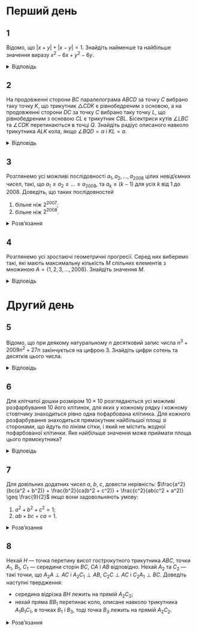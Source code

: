 # Перший день
## 1
Відомо, що $|x + y| + |x − y| = 1$. Знайдіть найменше та найбільше значення виразу $x^2 - 6x + y^2 - 6y$.
<details><summary>Відповідь</summary>

$\min(x^2 - 6x + y^2 - 6y) = -\frac{11}{2}$, $\max(x^2 - 6x + y^2 - 6y) = \frac{13}{2}$.
<details><summary>Розв’язання</summary>

Вираз $f = x^2 - 6x + y^2 - 6y = (x-3)^2 + (y-3)^2 - 18 = R^2 - 18$ буде максимальним (мінімальним) одночасно з максимумом (мінімумом) виразу $R^2 = (x-3)^2 + (y-3)^2$, а це є рівняння кола з центром в точці $(3,3)$ та радіусом $R$. Графіком рівняння $|x + y| + |x - y| = 1$ є квадрат, що утворений прямими $x = \pm \frac{1}{2}$, $y = \pm \frac{1}{2}$.

Отже максимальний радіус серед кіл, що перетинається з квадратом, буде мати коло, яке проходить через точку $B\left(-\frac{1}{2}, -\frac{1}{2}\right)$, а мінімальний — через точку $A\left(\frac{1}{2}, \frac{1}{2}\right)$. Таким чином маємо для максимуму $R^2 = \left(\frac{7}{2}\right)^2 + \left(\frac{7}{2}\right)^2 = \frac{49}{2}$, а тому $f_{\text{max}} = \frac{49}{2} - 18 = \frac{13}{2}$, а для мінімуму — $R^2 = \left(\frac{5}{2}\right)^2 + \left(\frac{5}{2}\right)^2 = \frac{25}{2}$ і $f_{\text{min}} = \frac{25}{2} - 18 = -\frac{11}{2}$. 
</details></details>

## 2
На продовженні сторони $BC$ паралелограма $ABCD$ за точку $C$ вибрано таку точку $K$, що трикутник $\triangle CDK$ є рівнобедреним з основою, а на продовженні сторони $DC$ за точку $C$ вибрано таку точку $L$, що рівнобедреним з основою $CL$ є трикутник $CBL$. Бісектриси кутів $\angle LBC$ та $\angle CDK$ перетинаються в точці $Q$. Знайдіть радіус описаного навколо трикутника $ALK$ кола, якщо $\angle BQD = \alpha$ і $KL = a$.
<details><summary>Відповідь</summary>

$\frac{a}{2 \sin 2\alpha}$.
<details><summary>Розв’язання</summary>

Оскільки трапеція $ABKD$ рівнобічна, то точки $A$, $B$, $K$, $D$ лежать на одному колі, аналогічно на одному колі також лежать і точки $B$, $L$, $D$, $A$, таким чином усі п’ять точок $B$, $L$, $D$, $A$, $K$ лежать на описаному навколо $\triangle ALK$ колі $w$. Діагоналі трапецій $ABKD$ і $BLDA$ рівні, оскільки одна з них спільна, тому $AL = AK$ і $\triangle ALK$ — рівнобедрений. Оскільки $BQ$ бісектриса рівнобедреного $\triangle LBC$, то $BQ \perp LC$ і $LC \parallel AB$, тому $BQ \perp AB$ і $\angle QBA = 90^\circ$, аналогічно $\angle QDA = 90^\circ$, звідки точки $Q$, $B$, $D$, $A$ лежать на одному колі, і це коло $w$. Оскільки кути $\angle BQD$ та $\angle ALK$ спираються на однакові хорди $BD = AK$, то $\angle ALK = \alpha$ і $\angle LAK = 180^\circ − 2\alpha$. За теоремою синусів для $\triangle ALK$ маємо: $R = \frac{LK}{2\sin\angle LAK} = \frac{a}{2 \sin 2\alpha}$.
</details></details>

## 3
Розглянемо усі можливі послідовності $a_1, a_2, \ldots ,a_{2008}$ цілих невід’ємних чисел, такі, що $a_1 \le a_2 \le \ldots \le a_{2008}$, та $a_k \le (k − 1)$ для усіх $k$ від 1 до 2008. Доведіть, що таких послідовностей
1. більне ніж $2^{2007}$;
2. більне ніж $2^{2008}$.
<details><summary>Розв’язання</summary>

1. Спочатку побудуємо різні $2^{2007}$ різних послідовностей, які задовольняють умови задачі. В усіх послідовностях покладемо $a_1 = 0$. Для кожного наступного елементу послідовності покладемо його або „на 0 більше“, або „на 1 більше“, ніж попередній. Таким чином ми маємо $2^{2007}$ різних послідовностей. ММІ легко показати, що у кожної з цих послідовностей $a_k \le k − 1$. Для доведення строгої нерівності достатньо навести приклад принаймні однієї послідовності, яка не входить у наведений перелік $2^{2007}$ послідовностей, але задовольняє умови задачі. Наприклад, це може бути така послідовність: $(0,0,2,2,\ldots,2)$.
2. Назвемо **_гарною_** довільну неспадну послідовність цілих невід’ємних чисел $a_1 \le a_2 \le \ldots \le a_n$, яка задовольняє умову $a_k \le (k − 1)$, $k = \overline{1,n}$. Зауважимо, що довільна гарна послідовність довжини $(n +1)$ можна одержати з гарної послідовності довжини $n$, якщо додати член $a_{n+1}$, який задовольняє таку подвійну нерівність: $a_n \le a_{n+1} \le n$. Так само і навпаки, достатньо відкинути останній член у послідовності довжини $(n +1)$ і ми одержимо гарну послідовність довжини $n$.

	Позначимо кількість гарних послідовностей довжини $n$ через $n_x$. Очевидно, що можна побудувати щонайменше дві різні гарні послідовності довжини $(n +1)$, якщо покласти очевидні припустимі можливості для $a_{n+1}$: це $a_n$ чи $(a_n +1)$. Аналогічно, якщо продовжити міркування легко одержати такі нерівності: $x_{n+m} \geq 2^m x_n$.

	Тепер достатньо обчислити кількість послідовностей при малих значеннях $n$. Очевидно, що $x_1 = 1$, оскільки так послідовність лише одна: $(0)$. Так само просто одержати, що $x_2 = 2$, бо гарними є такі послідовності: $(0,0)$ та $(0,1)$. Тому вже маємо оцінку $x_{2008} \geq 2^{2006} x_2 = 2^{2007}$, але цього поки що недостатньо. Для одержання послідовностей довжини 3 бачимо, що можна додати третім елементом до $(0,0)$ одне з чисел 0, 1, 2, а до $(0,1)$ — 0, 1, тобто $x_3 = 5$ і $x_{2008} \geq 2^{2005}x_3=5\cdot2^{2005} > 2^{2007}$. Далі просто треба продовжити обчислення кількості гарних послідовностей при малих $n$: $(0,0,0) \rightarrow 0,1,2,3$, $(0,0,1),(0,1,1) \rightarrow 1,2,3$, $(0,0,2),(0,1,2) \rightarrow 2,3$, тобто усього 14 різних гарних послідовностей, тому $x_4 = 14$ і $x_{2008} \geq 2^{2004}x_4 = 14 \cdot 2^{2004} > 5 \cdot 2^{2005}$.

	З цих гарних послідовностей одна закінчується на **0**, тому дописати можна 0, 1, 2, 3, 4, три — на **1**, можна дописати 1, 2, 3, 4, п’ять — на **5**, можна дописати 2, 3, 4, п’ять — на **3**, можна дописати 3, 4. Тому усього — $5 \times 1 + 3 \cdot 4 + 5 \cdot 3 + 5 \cdot 2 = 42$, звідки вже маємо доведену першу оцінку: $x_{2008} \geq 2^{2003}x_5= 42 \cdot 2^{2003} > 32 \cdot 2^{2003} = 2^{2008}$. 
</details></details>

## 4
Розглянемо усі зростаючі геометричні прогресії. Серед них виберемо такі, які мають максимальну кількість $M$ спільних елементів з множиною $A = \{1,2,3,\ldots,2008\}$. Знайдіть значення $M$.
<details><summary>Відповідь</summary>
11
<details><summary>Розв’язання</summary>

Нехай одна з прогресій $\{ a_n \}$, для якої досягається шуканий максимум $M$ має нульовий член $a_0$ і знаменник $q_0 > 1$. Вона має перетин з множиною $A$, нехай $n$ — найменше число з $A$, яке належить прогресії. Тоді можна визначити нову прогресію з першим членом $b_0 = n$ та тим самим знаменником $q_0$. У неї стільки ж членів, які належать множині $A$, тому її можна розглянути в якості початкової. Нехай наступний член з множини $A$, який міститься в прогресії дорівнює $m$, тобто в новій прогресії $b_0 = n$, $b_k = b_0 q_0^k = n q_0^k = m \implies q_0^k = \frac{m}{n} = \frac{u}{v} \in \mathbb{Q}$, де $\frac{u}{v}$ — нескоротній дріб і $n\frac{u}{v} = m$. 

Покажемо, що при $1 \leq i < k$ $q_0^i \notin \mathbb{Q}$. Методом від супротивного, нехай $q_0^i = \frac{s}{t}$ — також нескоротній дріб. Тоді $(\frac{u}{v})^i = q_0^{k_i} = (\frac{s}{t})^k$. Тоді $u^it^k = s^kv^i$, звідки зрозуміло, що $u^i = s^k$ і $v^i = t^k$. Дійсно, $(u,v) = 1 \implies v^i \mid t^k$ і навпаки $t^k\mid v^i$. Оскільки $i < k$, то $v > t$ і $b_0 = n \mathop{\raisebox{-2pt}{\vdots}} v \implies b_0 = n \mathop{\raisebox{-2pt}{\vdots}} t$, тому $b_i = b_0 q_0^i = n \frac{s}{t} = \in \mathbb{N}$, що суперечить умові, що першим натуральним числом після $n$ буде $b_k = b_0q_0^k = n \frac{u}{v} = m$.

З доведеного випливає, що раціональними членами обраної геометричної прогресії можуть бути лише члени такого набору: $b_0$, $b_0 q_0^k$, $b_0 q_0^{2k}, \ldots$, тому можемо вибрати $q = q_0^k \in \mathbb{Q}$ і розглянути вже таку прогресію $(b_0, q)$ з цілим першим членом $b_0 = n$ та раціональним знаменником $q$, де $q = \frac{p}{r}$ — нескоротний дріб.

Серед усіх прогресій з цілими знаменниками найбільший перетин з $A$ очевидно має прогресія $(1,2)$, яка має 11 спільних точок — це степені двійки: $1, 2, 4, \ldots, 1024$. Припустимо, що існує прогресія з раціональним показником, яка має більше спільних цілих точок, нехай це буде прогресія $\left( n, \frac{p}{r} \right)$. Зрозуміло, що якщо буде цілим $c_k = n \left( \frac{p}{r} \right)^k$, тобто $r^k \mid n$, то цілими будуть і усі попередні $c_i$, $i = \overline{0, k}$. Таким чином, якщо прогресія буде мати принаймні 12 спільних точок, то у неї цілим повинно бути $c_{12} = n \left( \frac{p}{r} \right)^{11}$, але це означає, що $r^{11} \mid n$. Оскільки $\frac{p}{r} \notin \mathbb{N}$, то $r \geq 2$, тому $r^{11} \geq 2048$ і $n \geq 2048$ — одержана суперечність завершує доведення твердження, що більше ніж 11 спільних членів не може мати зростаюча геометрична прогресія з множиною $A$.
</details></details>

# Другий день
## 5
Відомо, що при деякому натуральному $n$ десятковий запис числа $n^3 + 2009n^2 + 27n$ закінчується на цифрою 3. Знайдіть цифри сотень та десятків цього числа.
<details><summary>Відповідь</summary>
97
<details><summary>Розв’язання</summary>

Зрозуміло, що на відповідь не впливає число $2000n$, тому шукані цифри у чисел $A = n^3 + 2009n^2 + 27n$ та $B = n^3 + 9n^2 + 27n$ співпадають. Оскільки число $(B + 27)$ з одного боку дорівнює $(n + 3)^3$, тобто є кубом натурального числа, а з іншого закінчується на 0, то це число повинно закінчуватись на 000. Таким чином $B = \overline{X000} - 27 = \overline{Y973}$, де $X$, $Y$ деякі натуральні числа. Тому останні три цифри це 073.
</details></details>

## 6
Для клітчатої дошки розміром $10 \times 10$ розглядаються усі можливі розфарбування 10 його клітинок, для яких у кожному рядку і кожному стовпчику знаходиться рівно одна пофарбована клітинка. Для кожного розфарбування знаходиться прямокутник найбільшої площі зі сторонами, що йдуть по лініям сітки, і який не містить жодної пофарбованої клітинки. Яке найбільше значення може приймати площа цього прямокутника?
<details><summary>Відповідь</summary>
25
<details><summary>Розв’язання</summary>

Надалі розглядаємо прямокутники зі сторонами, що йдуть вздовж ліній сітки. Нехай на дошці знаходиться прямокутник розміру $A \times B$ без помічених клітинок ($A$ — ширина, $B$ — висота). У $A$ стовпчиках, де лежить прямокутник, має знаходитися $A$ помічених клітинок (за умовою). З іншого боку, ці $A$ клітинок будуть знаходитися у рядках, відмінних від тих $B$ рядків, що містять даний прямокутник. Залишається $(10 − B)$ рядків, і маємо необхідною умовою $10 − B \geq A$ (інакше $A$ помічених клітинок неможливо буде розмістити у $(10 − B)$ рядках по одній у кожному). $A + B \leq 10$ (те ж саме одержали б, якщо би розглядали $B$ рядків). За таких умов максимальну площу буде мати прямокутник $5 \times 5$ (площа $A(10 − A) \le (\frac{A+10-A}{2})^2 = 25$ за нерівністю Коші, або як парабола гілками вниз). Нескладно побудувати приклад, де ця площа досягається.
</details></details>

## 7
Для довільних додатних чисел $a$, $b$, $c$, довести нерівність: $\frac{a^2}{bc(a^2 + b^2)} + \frac{b^2}{ca(b^2 + c^2)} + \frac{c^2}{ab(c^2 + a^2)} \geq \frac{9}{2}$ якщо вони задовольняють умову:
1. $a^2 + b^2 + c^2 = 1$;
2. $ab + bc + ca = 1$.
<details><summary>Розв’язання</summary>

1. Перепишемо нерівність у вигляді: $A = \frac{a^3}{a^2 + b^2} + \frac{b^3}{b^2 + c^2} + \frac{c^3}{c^2 + a^2} \geq \frac{9}{2} abc$. З нерівності між середніми маємо
	```math
	A \geq 3 \cdot \sqrt[3]{\frac{(abc)^2}{(a^2 + b^2)(b^2 + c^2)(c^2 + a^2)}} = 3 \cdot \frac{abc}{\sqrt[3]{(1 - a^2)(1 - b^2)(1 - c^2)}} \geq \frac{3abc}{\frac{(1 - a^2) + (1 - b^2) + (1 - c^2)}{3}} = \frac{9abc}{3 - (a^2 + b^2 + c^2)} = \frac{9}{2} abc
	```
	що й треба було довести.
2. Розглянемо допоміжну нерівність: $\frac{a^3}{a^2 + b^2} \geq a - \frac{b}{2}$, яка доводиться простими перетвореннями $2a^3 \geq (a^2 + b^2)(2a - b) = 2a^3 + 2ab^2 - a^2b - b^3 \iff b(a - b)^2 \geq 0$.
	```math
	\frac{a^2}{bc(a^2 + b^2)} + \frac{b^2}{ca(b^2 + c^2)} + \frac{c^2}{ab(c^2 + a^2)} = \frac{1}{abc} \left( \frac{a^3}{a^2+b^2} + \frac{b^3}{b^2+c^2} + \frac{c^3}{c^2+a^2} \right) \geq \frac{1}{abc} \left( 1 - \frac{b}{2} + b - \frac{c}{2} + c - \frac{a}{2} \right) = \frac{a+b+c}{2abc} = \frac{(a+b+c)(ab+bc+ac)}{2abc} \geq \frac{3 \sqrt[3]{abc} \cdot 3\sqrt[3]{a^2b^2c^2}}{2abc} = \frac{9}{2}
	```
	Легко бачити, що пункт **1.** так само можна зробити цим шляхом.
</details>

## 8
Нехай $H$ — точка перетину висот гострокутного трикутника $ABC$, точки $A_1$, $B_1$, $C_1$ — середини сторін $BC$, $CA$ і $AB$ відповідно. Нехай $A_2$ та $C_2$ — такі точки, що $A_2A \perp AC$ і $A_2C_1 \perp AB$, $C_2C \perp AC$ і $C_2A_1 \perp BC$. Доведіть наступні твердження:
- середина відрізка $BH$ лежить на прямій $A_2C_2$;
- нехай пряма $BB_1$ перетинає коло, описане навколо трикутника $A_1B_1C_1$, в точках $B_1$ і $B_3$, тоді точка $B_3$ лежить на прямій $A_2C_2$.
<details><summary>Розв’язання</summary>

Позначимо через $H_2$ середину відрізку $BH$. Нехай $w_A$, $w_C$ — кола, з центрами в $A_2$, $C_2$, та радіусами $A_2A$ і $C_2C$ відповідно. Тоді вони дотикаються до прямої $AC$ у відповідних кінцях відрізку $AC$ та проходять через точу $B$, бо точки $A_2$, $C_2$ лежать на відповідних серединних перпендикулярах. При цьому степінь точки $B_1$ відносно цих кіл рівна, отже радикальна вісь цих кіл — пряма $BB_1$. Нехай $B_4$ — їх друга точка перетину. Тоді за теоремою про дотичну і хорду маємо $\angle B_4AC = \angle B_4BA$, $\angle B_4CA = \angle B_4BC \implies \angle CB_4A = \pi - \angle B_4BA - \angle B_4BC = \pi - \angle ABC = \angle AHC$, отже точки $A$, $B_4$, $C$, $H$ лежать на одному колі. Гомотетія з центром в $B$ і коефіцієнтом $\frac{1}{2}$ переводить описане навколо $\triangle AHC$ коло, що описане навколо $\triangle A_1B_2C_1$, а отже відрізок $B_4H$ у відрізок $B_3B_2$ відповідно. При цьому $B_1B_2$ — діаметр останнього кола, тому $B_3B_2 \perp BB_1$, отже $B_2$ лежить на серединному перпендикулярі до $BB_4$, на якому також лежать точки $A_2$, $C_2$, як центри кіл, що проходять через $B$, $B_4$.
</details>